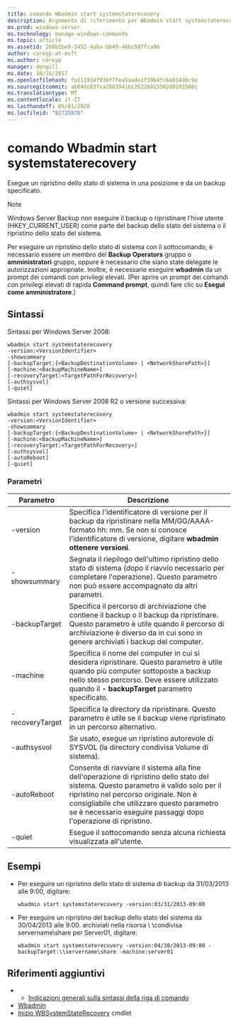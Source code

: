 ```yaml
---
title: comando Wbadmin start systemstaterecovery
description: Argomento di riferimento per Wbadmin start systemstaterecovery, che esegue un ripristino dello stato del sistema in un percorso e da un backup specificato.
ms.prod: windows-server
ms.technology: manage-windows-commands
ms.topic: article
ms.assetid: 208b1be9-3452-4aba-bb49-46bc587fca96
author: coreyp-at-msft
ms.author: coreyp
manager: dongill
ms.date: 10/16/2017
ms.openlocfilehash: fa111934f93bf7fea5aade1f39b4fc6a014d6c9e
ms.sourcegitcommit: ab64dc83fca28039416c26226815502d0193500c
ms.translationtype: MT
ms.contentlocale: it-IT
ms.lasthandoff: 05/01/2020
ms.locfileid: "82725870"
---
```

# <a name="wbadmin-start-systemstaterecovery"></a>comando Wbadmin start systemstaterecovery



Esegue un ripristino dello stato di sistema in una posizione e da un backup specificato.

> [!NOTE]
> Windows Server Backup non eseguire il backup o ripristinare l'hive utente (HKEY_CURRENT_USER) come parte del backup dello stato del sistema o il ripristino dello stato del sistema.

Per eseguire un ripristino dello stato di sistema con il sottocomando, è necessario essere un membro del **Backup Operators** gruppo o **amministratori** gruppo, oppure è necessario che siano state delegate le autorizzazioni appropriate. Inoltre, è necessario eseguire **wbadmin** da un prompt dei comandi con privilegi elevati. (Per aprire un prompt dei comandi con privilegi elevati di rapida **Command prompt**, quindi fare clic su **Esegui come amministratore**.)



## <a name="syntax"></a>Sintassi

Sintassi per Windows Server 2008:
```
wbadmin start systemstaterecovery
-version:<VersionIdentifier>
-showsummary
[-backupTarget:{<BackupDestinationVolume> | <NetworkSharePath>}]
[-machine:<BackupMachineName>]
[-recoveryTarget:<TargetPathForRecovery>]
[-authsysvol]
[-quiet]
```
Sintassi per Windows Server 2008 R2 o versione successiva:
```
wbadmin start systemstaterecovery
-version:<VersionIdentifier>
-showsummary
[-backupTarget:{<BackupDestinationVolume> | <NetworkSharePath>}]
[-machine:<BackupMachineName>]
[-recoveryTarget:<TargetPathForRecovery>]
[-authsysvol]
[-autoReboot]
[-quiet]
```

### <a name="parameters"></a>Parametri

|Parametro|Descrizione|
|---------|-----------|
|-version|Specifica l'identificatore di versione per il backup da ripristinare nella MM/GG/AAAA-formato hh: mm. Se non si conosce l'identificatore di versione, digitare **wbadmin ottenere versioni**.|
|-showsummary|Segnala il riepilogo dell'ultimo ripristino dello stato di sistema (dopo il riavvio necessario per completare l'operazione). Questo parametro non può essere accompagnato da altri parametri.|
|-backupTarget|Specifica il percorso di archiviazione che contiene il backup o il backup da ripristinare. Questo parametro è utile quando il percorso di archiviazione è diverso da in cui sono in genere archiviati i backup del computer.|
|-machine|Specifica il nome del computer in cui si desidera ripristinare. Questo parametro è utile quando più computer sottoposte a backup nello stesso percorso. Deve essere utilizzato quando il **- backupTarget** parametro specificato.|
|-recoveryTarget|Specifica la directory da ripristinare. Questo parametro è utile se il backup viene ripristinato in un percorso alternativo.|
|-authsysvol|Se usato, esegue un ripristino autorevole di SYSVOL (la directory condivisa Volume di sistema).|
|-autoReboot|Consente di riavviare il sistema alla fine dell'operazione di ripristino dello stato del sistema. Questo parametro è valido solo per il ripristino nel percorso originale. Non è consigliabile che utilizzare questo parametro se è necessario eseguire passaggi dopo l'operazione di ripristino.|
|-quiet|Esegue il sottocomando senza alcuna richiesta visualizzata all'utente.|

## <a name="examples"></a>Esempi

- Per eseguire un ripristino dello stato di sistema di backup da 31/03/2013 alle 9:00, digitare:  
  ```
  wbadmin start systemstaterecovery -version:03/31/2013-09:00
  ```  
- Per eseguire un ripristino del backup dello stato del sistema da 30/04/2013 alle 9:00. archiviati nella risorsa \\ \\condivisa servername\share per Server01, digitare:  
  ```
  wbadmin start systemstaterecovery -version:04/30/2013-09:00 -backupTarget:\\servername\share -machine:server01
  ```

## <a name="additional-references"></a>Riferimenti aggiuntivi

-   - [Indicazioni generali sulla sintassi della riga di comando](command-line-syntax-key.md)
-   [Wbadmin](wbadmin.md)
-   [Inizio WBSystemStateRecovery](https://technet.microsoft.com/library/jj902449.aspx) cmdlet